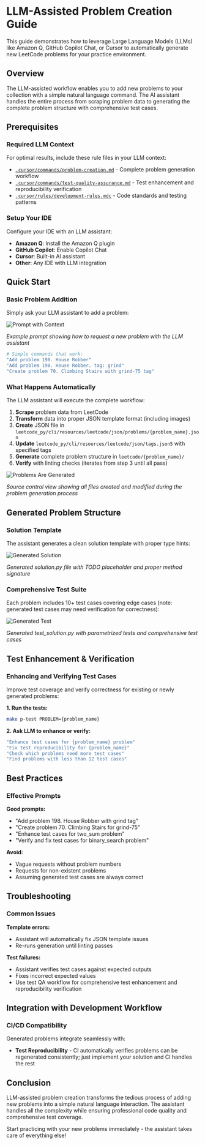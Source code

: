 # LLM-Assisted Problem Creation Guide

This guide demonstrates how to leverage Large Language Models (LLMs) like Amazon Q, GitHub Copilot Chat, or Cursor to automatically generate new LeetCode problems for your practice environment.

## Overview

The LLM-assisted workflow enables you to add new problems to your collection with a simple natural language command. The AI assistant handles the entire process from scraping problem data to generating the complete problem structure with comprehensive test cases.

## Prerequisites

### Required LLM Context

For optimal results, include these rule files in your LLM context:

- [`.cursor/commands/problem-creation.md`](../.cursor/commands/problem-creation.md) - Complete problem generation workflow
- [`.cursor/commands/test-quality-assurance.md`](../.cursor/commands/test-quality-assurance.md) - Test enhancement and reproducibility verification
- [`.cursor/rules/development-rules.mdc`](../.cursor/rules/development-rules.mdc) - Code standards and testing patterns

### Setup Your IDE

Configure your IDE with an LLM assistant:

- **Amazon Q**: Install the Amazon Q plugin
- **GitHub Copilot**: Enable Copilot Chat
- **Cursor**: Built-in AI assistant
- **Other**: Any IDE with LLM integration

## Quick Start

### Basic Problem Addition

Simply ask your LLM assistant to add a problem:

![Prompt with Context](https://raw.githubusercontent.com/wisarootl/leetcode-py/main/docs/images/prompt-with-context.png)

_Example prompt showing how to request a new problem with the LLM assistant_

```bash
# Simple commands that work:
"Add problem 198. House Robber"
"Add problem 198. House Robber. tag: grind"
"Create problem 70. Climbing Stairs with grind-75 tag"
```

### What Happens Automatically

The LLM assistant will execute the complete workflow:

1. **Scrape** problem data from LeetCode
2. **Transform** data into proper JSON template format (including images)
3. **Create** JSON file in `leetcode_py/cli/resources/leetcode/json/problems/{problem_name}.json`
4. **Update** `leetcode_py/cli/resources/leetcode/json/tags.json5` with specified tags
5. **Generate** complete problem structure in `leetcode/{problem_name}/`
6. **Verify** with linting checks (iterates from step 3 until all pass)

![Problems Are Generated](https://raw.githubusercontent.com/wisarootl/leetcode-py/main/docs/images/problems-are-generated.png)

_Source control view showing all files created and modified during the problem generation process_

## Generated Problem Structure

### Solution Template

The assistant generates a clean solution template with proper type hints:

![Generated Solution](https://raw.githubusercontent.com/wisarootl/leetcode-py/main/docs/images/generated-solution.png)

_Generated solution.py file with TODO placeholder and proper method signature_

### Comprehensive Test Suite

Each problem includes 10+ test cases covering edge cases (note: generated test cases may need verification for correctness):

![Generated Test](https://raw.githubusercontent.com/wisarootl/leetcode-py/main/docs/images/generated-test.png)

_Generated test_solution.py with parametrized tests and comprehensive test cases_

## Test Enhancement & Verification

### Enhancing and Verifying Test Cases

Improve test coverage and verify correctness for existing or newly generated problems:

**1. Run the tests:**

```bash
make p-test PROBLEM={problem_name}
```

**2. Ask LLM to enhance or verify:**

```bash
"Enhance test cases for {problem_name} problem"
"Fix test reproducibility for {problem_name}"
"Check which problems need more test cases"
"Find problems with less than 12 test cases"
```

## Best Practices

### Effective Prompts

**Good prompts:**

- "Add problem 198. House Robber with grind tag"
- "Create problem 70. Climbing Stairs for grind-75"
- "Enhance test cases for two_sum problem"
- "Verify and fix test cases for binary_search problem"

**Avoid:**

- Vague requests without problem numbers
- Requests for non-existent problems
- Assuming generated test cases are always correct

## Troubleshooting

### Common Issues

**Template errors:**

- Assistant will automatically fix JSON template issues
- Re-runs generation until linting passes

**Test failures:**

- Assistant verifies test cases against expected outputs
- Fixes incorrect expected values
- Use test QA workflow for comprehensive test enhancement and reproducibility verification

## Integration with Development Workflow

### CI/CD Compatibility

Generated problems integrate seamlessly with:

- **Test Reproducibility** - CI automatically verifies problems can be regenerated consistently; just implement your solution and CI handles the rest

## Conclusion

LLM-assisted problem creation transforms the tedious process of adding new problems into a simple natural language interaction. The assistant handles all the complexity while ensuring professional code quality and comprehensive test coverage.

Start practicing with your new problems immediately - the assistant takes care of everything else!
